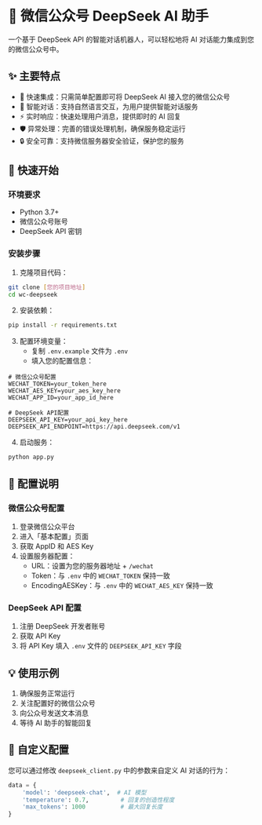 # 🤖 微信公众号 DeepSeek AI 助手

一个基于 DeepSeek API 的智能对话机器人，可以轻松地将 AI 对话能力集成到您的微信公众号中。

## ✨ 主要特点

- 🔌 快速集成：只需简单配置即可将 DeepSeek AI 接入您的微信公众号
- 🤝 智能对话：支持自然语言交互，为用户提供智能对话服务
- ⚡ 实时响应：快速处理用户消息，提供即时的 AI 回复
- 🛡️ 异常处理：完善的错误处理机制，确保服务稳定运行
- 🔒 安全可靠：支持微信服务器安全验证，保护您的服务

## 🚀 快速开始

### 环境要求

- Python 3.7+
- 微信公众号账号
- DeepSeek API 密钥

### 安装步骤

1. 克隆项目代码：
```bash
git clone [您的项目地址]
cd wc-deepseek
```

2. 安装依赖：
```bash
pip install -r requirements.txt
```

3. 配置环境变量：
   - 复制 `.env.example` 文件为 `.env`
   - 填入您的配置信息：
```env
# 微信公众号配置
WECHAT_TOKEN=your_token_here
WECHAT_AES_KEY=your_aes_key_here
WECHAT_APP_ID=your_app_id_here

# DeepSeek API配置
DEEPSEEK_API_KEY=your_api_key_here
DEEPSEEK_API_ENDPOINT=https://api.deepseek.com/v1
```

4. 启动服务：
```bash
python app.py
```

## 📝 配置说明

### 微信公众号配置
1. 登录微信公众平台
2. 进入「基本配置」页面
3. 获取 AppID 和 AES Key
4. 设置服务器配置：
   - URL：设置为您的服务器地址 + `/wechat`
   - Token：与 `.env` 中的 `WECHAT_TOKEN` 保持一致
   - EncodingAESKey：与 `.env` 中的 `WECHAT_AES_KEY` 保持一致

### DeepSeek API 配置
1. 注册 DeepSeek 开发者账号
2. 获取 API Key
3. 将 API Key 填入 `.env` 文件的 `DEEPSEEK_API_KEY` 字段

## 💡 使用示例

1. 确保服务正常运行
2. 关注配置好的微信公众号
3. 向公众号发送文本消息
4. 等待 AI 助手的智能回复

## 🔧 自定义配置

您可以通过修改 `deepseek_client.py` 中的参数来自定义 AI 对话的行为：

```python
data = {
    'model': 'deepseek-chat',  # AI 模型
    'temperature': 0.7,         # 回复的创造性程度
    'max_tokens': 1000          # 最大回复长度
}
```
